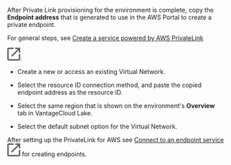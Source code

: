 After Private Link provisioning for the environment is complete, copy the **Endpoint address** that is generated to use in the AWS Portal to create a private endpoint.

For general steps, see [Create a service powered by AWS PrivateLink](https://docs.aws.amazon.com/vpc/latest/privatelink/create-endpoint-service.html)

![External link](Images/pyn1722886689405.svg).

-   Create a new or access an existing Virtual Network.


-   Select the resource ID connection method, and paste the copied endpoint address as the resource ID.


-   Select the same region that is shown on the environment's **Overview** tab in VantageCloud Lake.


-   Select the default subnet option for the Virtual Network.


After setting up the PrivateLink for AWS see [Connect to an endpoint service](https://docs.aws.amazon.com/vpc/latest/privatelink/create-endpoint-service.html#share-endpoint-service)![External link](Images/pyn1722886689405.svg) for creating endpoints.

